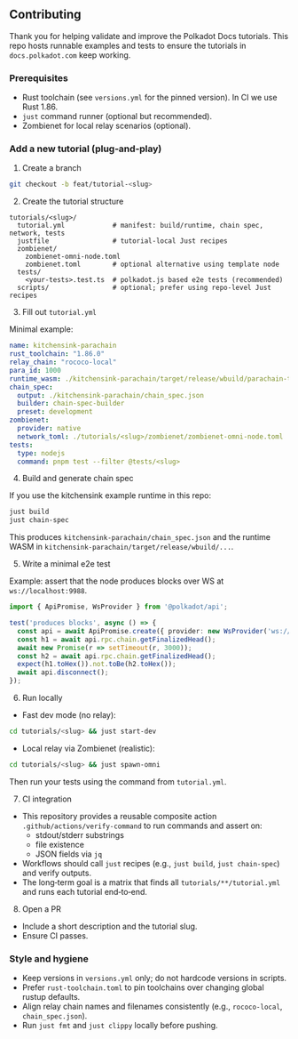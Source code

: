 ## Contributing

Thank you for helping validate and improve the Polkadot Docs tutorials. This repo hosts runnable examples and tests to ensure the tutorials in `docs.polkadot.com` keep working.

### Prerequisites

- Rust toolchain (see `versions.yml` for the pinned version). In CI we use Rust 1.86.
- `just` command runner (optional but recommended).
- Zombienet for local relay scenarios (optional).

### Add a new tutorial (plug‑and‑play)

1) Create a branch

```bash
git checkout -b feat/tutorial-<slug>
```

2) Create the tutorial structure

```
tutorials/<slug>/
  tutorial.yml            # manifest: build/runtime, chain spec, network, tests
  justfile                # tutorial-local Just recipes
  zombienet/
    zombienet-omni-node.toml
    zombienet.toml        # optional alternative using template node
  tests/
    <your-tests>.test.ts  # polkadot.js based e2e tests (recommended)
  scripts/                # optional; prefer using repo-level Just recipes
```

3) Fill out `tutorial.yml`

Minimal example:

```yaml
name: kitchensink-parachain
rust_toolchain: "1.86.0"
relay_chain: "rococo-local"
para_id: 1000
runtime_wasm: ./kitchensink-parachain/target/release/wbuild/parachain-template-runtime/parachain_template_runtime.wasm
chain_spec:
  output: ./kitchensink-parachain/chain_spec.json
  builder: chain-spec-builder
  preset: development
zombienet:
  provider: native
  network_toml: ./tutorials/<slug>/zombienet/zombienet-omni-node.toml
tests:
  type: nodejs
  command: pnpm test --filter @tests/<slug>
```

4) Build and generate chain spec

If you use the kitchensink example runtime in this repo:

```bash
just build
just chain-spec
```

This produces `kitchensink-parachain/chain_spec.json` and the runtime WASM in `kitchensink-parachain/target/release/wbuild/...`.

5) Write a minimal e2e test

Example: assert that the node produces blocks over WS at `ws://localhost:9988`.

```ts
import { ApiPromise, WsProvider } from '@polkadot/api';

test('produces blocks', async () => {
  const api = await ApiPromise.create({ provider: new WsProvider('ws://localhost:9988') });
  const h1 = await api.rpc.chain.getFinalizedHead();
  await new Promise(r => setTimeout(r, 3000));
  const h2 = await api.rpc.chain.getFinalizedHead();
  expect(h1.toHex()).not.toBe(h2.toHex());
  await api.disconnect();
});
```

6) Run locally

- Fast dev mode (no relay):

```bash
cd tutorials/<slug> && just start-dev
```

- Local relay via Zombienet (realistic):

```bash
cd tutorials/<slug> && just spawn-omni
```

Then run your tests using the command from `tutorial.yml`.

7) CI integration

- This repository provides a reusable composite action `.github/actions/verify-command` to run commands and assert on:
  - stdout/stderr substrings
  - file existence
  - JSON fields via `jq`
- Workflows should call `just` recipes (e.g., `just build`, `just chain-spec`) and verify outputs.
- The long‑term goal is a matrix that finds all `tutorials/**/tutorial.yml` and runs each tutorial end‑to‑end.

8) Open a PR

- Include a short description and the tutorial slug.
- Ensure CI passes.

### Style and hygiene

- Keep versions in `versions.yml` only; do not hardcode versions in scripts.
- Prefer `rust-toolchain.toml` to pin toolchains over changing global rustup defaults.
- Align relay chain names and filenames consistently (e.g., `rococo-local`, `chain_spec.json`).
- Run `just fmt` and `just clippy` locally before pushing.



